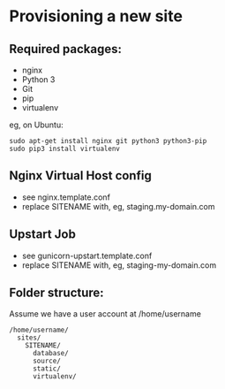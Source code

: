 Provisioning a new site
=======================

## Required packages:

* nginx
* Python 3
* Git
* pip
* virtualenv

eg, on Ubuntu:

    sudo apt-get install nginx git python3 python3-pip
    sudo pip3 install virtualenv

## Nginx Virtual Host config

* see nginx.template.conf
* replace SITENAME with, eg, staging.my-domain.com

## Upstart Job

* see gunicorn-upstart.template.conf
* replace SITENAME with, eg, staging-my-domain.com

## Folder structure:
Assume we have a user account at /home/username

    /home/username/
      sites/
        SITENAME/
          database/
          source/
          static/
          virtualenv/
